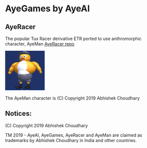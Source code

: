 # AyeGames by AyeAI

## AyeRacer
The popular Tux Racer derivative ETR ported to use anthromorphic character, AyeMan
[AyeRacer repo](https://github.com/ayegames/ayeracer)

![AyeMan](https://raw.githubusercontent.com/ayegames/ayeracer/master/data/char/ayeman/preview.png)

The AyeMan character is (C) Copyright 2019 Abhishek Choudhary

## Notices:
(C) Copyright 2019 Abhishek Choudhary

TM 2019 - AyeAI, AyeGames, AyeRacer and AyeMan are claimed as trademarks by Abhishek Choudhary in India and other countries.
